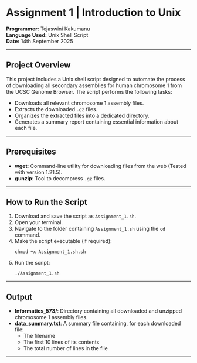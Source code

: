 # Assignment 1 | Introduction to Unix

**Programmer:** Tejaswini Kakumanu  
**Language Used:** Unix Shell Script  
**Date:** 14th September 2025

---

## Project Overview

This project includes a Unix shell script designed to automate the process of downloading all secondary assemblies for human chromosome 1 from the UCSC Genome Browser. The script performs the following tasks:
- Downloads all relevant chromosome 1 assembly files.
- Extracts the downloaded `.gz` files.
- Organizes the extracted files into a dedicated directory.
- Generates a summary report containing essential information about each file.

---

## Prerequisites

- **wget**: Command-line utility for downloading files from the web (Tested with version 1.21.5).
- **gunzip**: Tool to decompress `.gz` files.

---

## How to Run the Script

1. Download and save the script as `Assignment_1.sh`.
2. Open your terminal.
3. Navigate to the folder containing `Assignment_1.sh` using the `cd` command.
4. Make the script executable (if required):
   ```
   chmod +x Assignment_1.sh.sh
   ```
5. Run the script:
   ```
   ./Assignment_1.sh
   ```

---

## Output

- **Informatics_573/**: Directory containing all downloaded and unzipped chromosome 1 assembly files.
- **data_summary.txt**: A summary file containing, for each downloaded file:
  - The filename
  - The first 10 lines of its contents
  - The total number of lines in the file

---

